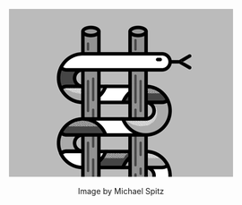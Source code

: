 <div align="center">
    <p align="center">
        <img src="https://raw.githubusercontent.com/always-maap/Canvas2D-Snakes-and-Ladders/master/snakes_and_ladders.webp" alt="Snakes and Ladders Logo" />
    </p>
    <span>Image by Michael Spitz</span>
</div>